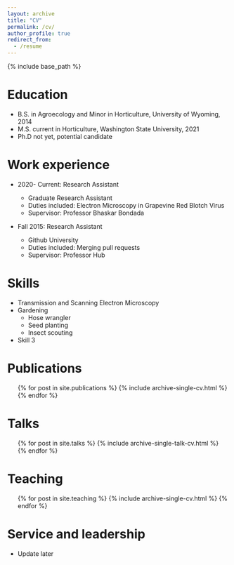```yaml
---
layout: archive
title: "CV"
permalink: /cv/
author_profile: true
redirect_from:
  - /resume
---
```


{% include base_path %}

Education
======
* B.S. in Agroecology and Minor in Horticulture, University of Wyoming, 2014
* M.S. current in Horticulture, Washington State University, 2021
* Ph.D not yet, potential candidate 

Work experience
======
* 2020- Current: Research Assistant
  * Graduate Research Assistant
  * Duties included: Electron Microscopy in Grapevine Red Blotch Virus 
  * Supervisor: Professor Bhaskar Bondada 

* Fall 2015: Research Assistant
  * Github University
  * Duties included: Merging pull requests
  * Supervisor: Professor Hub
  
Skills
======
* Transmission and Scanning Electron Microscopy
* Gardening 
  * Hose wrangler 
  * Seed planting 
  * Insect scouting 
* Skill 3

Publications
======
  <ul>{% for post in site.publications %}
    {% include archive-single-cv.html %}
  {% endfor %}</ul>
  
Talks
======
  <ul>{% for post in site.talks %}
    {% include archive-single-talk-cv.html %}
  {% endfor %}</ul>
  
Teaching
======
  <ul>{% for post in site.teaching %}
    {% include archive-single-cv.html %}
  {% endfor %}</ul>
  
Service and leadership
======
* Update later 
